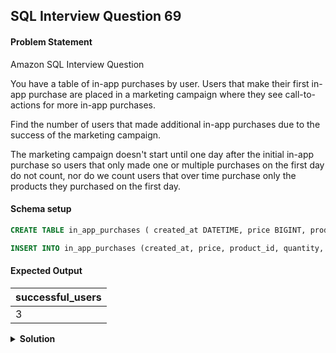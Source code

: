 ## SQL Interview Question 69

#### Problem Statement

<bold>Amazon SQL Interview Question</bold>

You have a table of in-app purchases by user. Users that make their first in-app purchase are placed in a marketing campaign where they see call-to-actions for more in-app purchases.

Find the number of users that made additional in-app purchases due to the success of the marketing campaign.

The marketing campaign doesn't start until one day after the initial in-app purchase so users that only made one or multiple purchases on the first day do not count, nor do we count users that over time purchase only the products they purchased on the first day.

#### Schema setup

```sql
CREATE TABLE in_app_purchases ( created_at DATETIME, price BIGINT, product_id BIGINT, quantity BIGINT, user_id BIGINT);

INSERT INTO in_app_purchases (created_at, price, product_id, quantity, user_id) VALUES('2024-12-01 10:00:00', 500, 101, 1, 1),  ('2024-12-02 11:00:00', 700, 102, 1, 1),('2024-12-01 12:00:00', 300, 103, 1, 2), ('2024-12-03 14:00:00', 400, 103, 1, 2),('2024-12-02 09:30:00', 200, 104, 1, 3), ('2024-12-04 15:30:00', 600, 105, 2, 3),('2024-12-01 08:00:00', 800, 106, 1, 4), ('2024-12-05 18:00:00', 500, 107, 1, 4),('2024-12-06 16:00:00', 700, 108, 1, 5); 
```

#### Expected Output

| successful_users |
|------------------|
| 3                |

<details>
<summary><strong>Solution</strong></summary>

```sql
WITH first_purchases AS (
    SELECT 
        user_id,
        MIN(created_at) AS first_purchase,
        product_id
    FROM in_app_purchases
    GROUP BY user_id, product_id
)

SELECT 
    COUNT(DISTINCT a.user_id) AS successful_users
FROM in_app_purchases a
JOIN first_purchases b
ON a.user_id = b.user_id
WHERE DATEDIFF(a.created_at, b.first_purchase) >= 1
AND a.product_id <> b.product_id;
```
</details>
